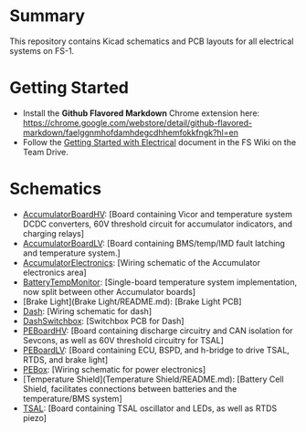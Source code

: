 # Summary
This repository contains Kicad schematics and PCB layouts for all electrical systems on FS-1.

# Getting Started
* Install the **Github Flavored Markdown** Chrome extension here: https://chrome.google.com/webstore/detail/github-flavored-markdown/faelggnmhofdamhdegcdhhemfokkfngk?hl=en
* Follow the [Getting Started with Electrical](https://drive.google.com/open?id=1L1viwzrDSNJtUvsPxIs5Tox_gefWKw_3um9R9QZQ264) document in the FS Wiki on the Team Drive.

# Schematics
* [AccumulatorBoardHV](AccumulatorBoardHV/README.md): [Board containing Vicor and temperature system DCDC converters, 60V threshold circuit for accumulator indicators, and charging relays]
* [AccumulatorBoardLV](AccumulatorBoardLV/README.md): [Board containing BMS/temp/IMD fault latching and temperature system.]
* [AccumulatorElectronics](AccumulatorElectronics/README.md): [Wiring schematic of the Accumulator electronics area]
* [BatteryTempMonitor](BatteryTempMonitor/README.md): [Single-board temperature system implementation, now split between other Accumulator boards]
* [Brake Light](Brake Light/README.md): [Brake Light PCB]
* [Dash](Dash/README.md): [Wiring schematic for dash]
* [DashSwitchbox](DashSwitchbox/README.md): [Switchbox PCB for Dash]
* [PEBoardHV](PEBoardHV/README.md): [Board containing discharge circuitry and CAN isolation for Sevcons, as well as 60V threshold circuitry for TSAL]
* [PEBoardLV](PEBoardLV/README.md): [Board containing ECU, BSPD, and h-bridge to drive TSAL, RTDS, and brake light]
* [PEBox](PEBox/README.md): [Wiring schematic for power electronics]
* [Temperature Shield](Temperature Shield/README.md): [Battery Cell Shield, facilitates connections between batteries and the temperature/BMS system]
* [TSAL](TSAL/README.md): [Board containing TSAL oscillator and LEDs, as well as RTDS piezo]
